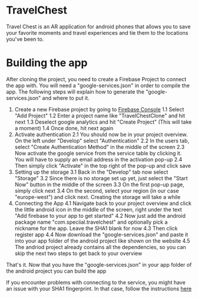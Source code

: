 # TravelChest

Travel Chest is an AR application for android phones that allows you to save your 
favorite moments and travel experiences and tie them to the locations you've been
to. 

# Building the app

After cloning the project, you need to create a Firebase Project to connect the app with.
You will need a "google-services.json" in order to compile the app. The following steps 
will explain how to generate the "google-services.json" and where to put it.

1. Create a new Firebase project by going to [Firebase Console](https://console.firebase.google.com)
	1.1 Select "Add Project"
	1.2 Enter a project name like "TravelChestClone" and hit next
	1.3 Deselect google analytics and hit "Create Project" (This will take a moment)
	1.4 Once done, hit next again
2. Activate authentication
	2.1 You should now be in your project overview. On the left under "Develop" 
	select "Authentication"
	2.2 In the users tab, select "Create Authentication Method" in the middle of the screen
	2.3 Now activate the google service from the service table by clicking it. You will have 
	to supply an email address in the activation pop-up
	2.4 Then simply click "Activate" in the top right of the pop-up and click save
3. Setting up the storage
	3.1 Back in the "Develop" tab now select "Storage"
	3.2 Since there is no storage set up yet, just select the "Start Now" button in the middle 
	of the screen
	3.3 On the first pop-up page, simply click next 
	3.4 On the second, select your region (in our case "europe-west") and click next.
	Creating the storage will take a while
4. Connecting the App
	4.1 Navigate back to your project overview and click the little android icon in the middle 
	of the screen, right under the text "Add firebase to your app to get started"
	4.2 Now just add the android package name "com.speciial.travelchest" and optionally pick a nickname 
	for the app. Leave the SHA1 blank for now
	4.3 Then click register app
	4.4 Now download the "google-services.json" and paste it into your app folder of the android project
	like shown on the website
	4.5 The andriod project already contains all the dependencies, so you can skip the next two 
	steps to get back to your overview
	
That's it. Now that you have the "google-services.json" in your app folder of the android project 
you can build the app

If you encounter problems with connecting to the service, you might have an issue with your
SHA1 fingerprint. In that case, follow the instructions [here](https://stackoverflow.com/a/39144864/10235027)
